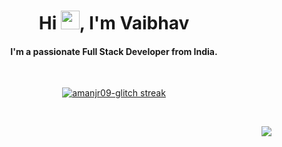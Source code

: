 
<h1 align="center">Hi <img src="https://raw.githubusercontent.com/MartinHeinz/MartinHeinz/master/wave.gif" width="30px">, I'm Vaibhav</h1>
<h4 align="center">I'm a passionate Full Stack Developer from India.</h4>

<br/>

<p align="center">
    <a href="https://github.com/amanjr09-glitch/github-readme-streak-stats">
        <img title="🔥 Get streak stats for your profile at git.io/streak-stats" alt="amanjr09-glitch streak" src="https://github-readme-streak-stats.herokuapp.com/?user=amanjr09-glitch&theme=black-ice&hide_border=true&stroke=0000&background=060A0CD0"/>
    </a>
</p>

<br/>
<p align="right">
<a href="https://github.com/amanjr09-glitch/github-profile-views-counter">
<img src="https://komarev.com/ghpvc/?username=amanjr09-glitch">
</a>
</p>

